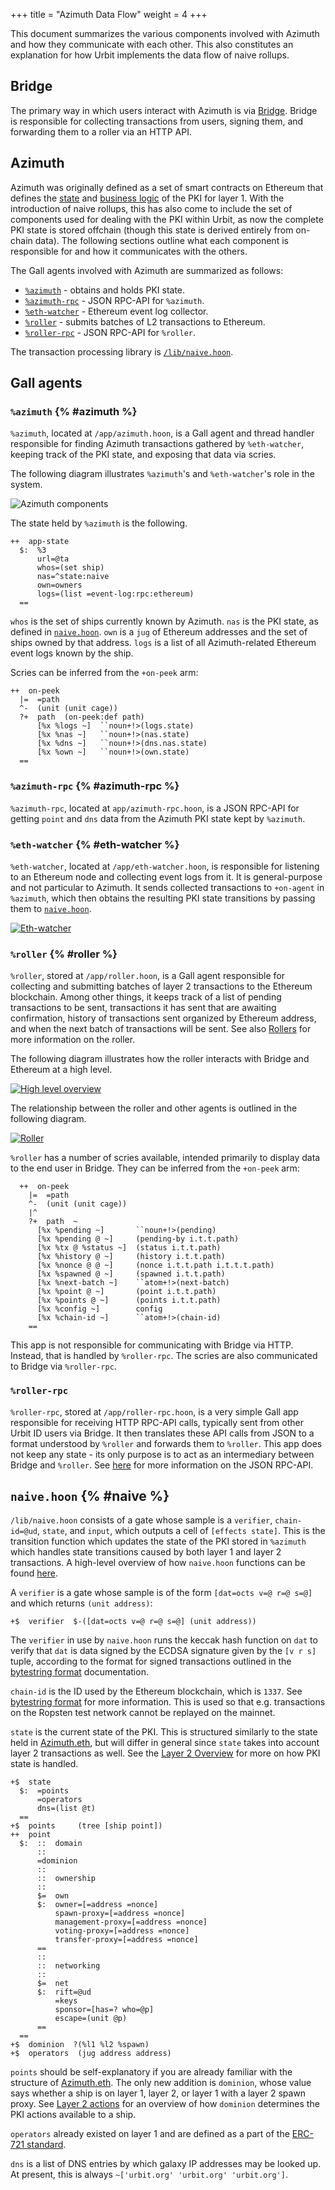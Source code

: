 +++
title = "Azimuth Data Flow"
weight = 4
+++

This document summarizes the various components involved with Azimuth and
how they communicate with each other. This also constitutes an explanation for
how Urbit implements the data flow of naive rollups.

## Bridge

The primary way in which users interact with Azimuth is via
[Bridge](https://bridge.urbit.org). Bridge is responsible for collecting
transactions from users, signing them, and forwarding them to a roller via an
HTTP API.

## Azimuth

Azimuth was originally defined as a set of smart contracts on Ethereum that
defines the [state](/system/identity/azimuth-eth) and [business
logic](/system/identity/reference/ecliptic) of the PKI for layer 1. With the introduction of
naive rollups, this has also come to include the set of components used for
dealing with the PKI within Urbit, as now the complete PKI state is stored
offchain (though this state is derived entirely from on-chain data). The
following sections outline what each component is responsible for and how it
communicates with the others.

The Gall agents involved with Azimuth are summarized as follows:

- [`%azimuth`](#azimuth) - obtains and holds PKI state.
- [`%azimuth-rpc`](#azimuth-rpc) - JSON RPC-API for `%azimuth`.
- [`%eth-watcher`](#eth-watcher) - Ethereum event log collector.
- [`%roller`](#roller) - submits batches of L2 transactions to Ethereum.
- [`%roller-rpc`](#roller-rpc) - JSON RPC-API for `%roller`.

The transaction processing library is [`/lib/naive.hoon`](#naive).

## Gall agents

### `%azimuth` {% #azimuth %}

`%azimuth`, located at `/app/azimuth.hoon`, is a Gall agent and thread handler
responsible for finding Azimuth transactions gathered by `%eth-watcher`,
keeping track of the PKI state, and exposing that data via scries.

The following diagram illustrates `%azimuth`'s and `%eth-watcher`'s role in the system.

![Azimuth components](https://media.urbit.org/docs/layer2/l2-azimuth-azimuth.svg)

The state held by `%azimuth` is the following.

```hoon
++  app-state
  $:  %3
      url=@ta
      whos=(set ship)
      nas=^state:naive
      own=owners
      logs=(list =event-log:rpc:ethereum)
  ==
```

`whos` is the set of ships currently known by Azimuth. `nas` is the PKI state,
as defined in [`naive.hoon`](#naive). `own` is a `jug` of Ethereum addresses and
the set of ships owned by that address. `logs` is a list of all Azimuth-related
Ethereum event logs known by the ship.

Scries can be inferred from the `+on-peek` arm:

```hoon
++  on-peek
  |=  =path
  ^-  (unit (unit cage))
  ?+  path  (on-peek:def path)
      [%x %logs ~]  ``noun+!>(logs.state)
      [%x %nas ~]   ``noun+!>(nas.state)
      [%x %dns ~]   ``noun+!>(dns.nas.state)
      [%x %own ~]   ``noun+!>(own.state)
  ==
```

### `%azimuth-rpc` {% #azimuth-rpc %}

`%azimuth-rpc`, located at `app/azimuth-rpc.hoon`, is a JSON RPC-API for getting
`point` and `dns` data from the Azimuth PKI state kept by `%azimuth`.

### `%eth-watcher` {% #eth-watcher %}

`%eth-watcher`, located at `/app/eth-watcher.hoon`, is responsible for listening
to an Ethereum node and collecting event logs from it. It is general-purpose and
not particular to Azimuth. It sends collected transactions to `+on-agent` in
`%azimuth`, which then obtains the resulting PKI state transitions by passing them to
[`naive.hoon`](#naive).

[![Eth-watcher](https://media.urbit.org/docs/layer2/roller-agents.png)](https://media.urbit.org/docs/layer2/roller-agents.png)

### `%roller` {% #roller %}

`%roller`, stored at `/app/roller.hoon`, is a Gall agent responsible for
collecting and submitting batches of layer 2 transactions to the Ethereum
blockchain. Among other things, it keeps
track of a list of pending transactions to be sent, transactions it has sent
that are awaiting confirmation, history of transactions sent organized by
Ethereum address, and when the next batch of transactions will be sent. See also
[Rollers](/system/identity/reference/roller) for more information on the roller.

The following diagram illustrates how the roller interacts with Bridge and
Ethereum at a high level.

[![High level overview](https://media.urbit.org/docs/layer2/l2-high.png)](https://media.urbit.org/docs/layer2/l2-high.png)

The relationship between the roller and other agents is outlined in the
following diagram.

[![Roller](https://media.urbit.org/docs/layer2/roller-agents.png)](https://media.urbit.org/docs/layer2/roller-agents.png)

`%roller` has a number of scries available, intended primarily to
display data to the end user in Bridge. They can be inferred from the `+on-peek`
arm:

```hoon
  ++  on-peek
    |=  =path
    ^-  (unit (unit cage))
    |^
    ?+  path  ~
      [%x %pending ~]       ``noun+!>(pending)
      [%x %pending @ ~]     (pending-by i.t.t.path)
      [%x %tx @ %status ~]  (status i.t.t.path)
      [%x %history @ ~]     (history i.t.t.path)
      [%x %nonce @ @ ~]     (nonce i.t.t.path i.t.t.t.path)
      [%x %spawned @ ~]     (spawned i.t.t.path)
      [%x %next-batch ~]    ``atom+!>(next-batch)
      [%x %point @ ~]       (point i.t.t.path)
      [%x %points @ ~]      (points i.t.t.path)
      [%x %config ~]        config
      [%x %chain-id ~]      ``atom+!>(chain-id)
    ==
```

This app is not responsible for communicating with Bridge via HTTP. Instead, that is
handled by `%roller-rpc`. The scries are also communicated to Bridge via
`%roller-rpc`.

### `%roller-rpc`

`%roller-rpc`, stored at `/app/roller-rpc.hoon`, is a very simple Gall app responsible for receiving HTTP RPC-API
calls, typically sent from other Urbit ID users via Bridge. It then translates
these API calls from JSON to a format understood by `%roller` and
forwards them to `%roller`. This app
does not keep any state - its only purpose is to act as an intermediary between
Bridge and `%roller`. See [here](/system/identity/concepts/layer2-api) for more
information on the JSON RPC-API.

## `naive.hoon` {% #naive %}

`/lib/naive.hoon` consists of a gate whose sample is a `verifier`, `chain-id=@ud`,
`state`, and `input`, which outputs a cell of `[effects state]`. This is the
transition function which updates the state of the PKI stored in `%azimuth`
which handles state transitions caused by both layer 1 and layer 2 transactions.
A high-level overview of how `naive.hoon` functions can be found
[here](/system/identity/concepts/layer2#layer-2).

A `verifier` is a gate whose sample is of the form `[dat=octs v=@ r=@ s=@]` and
which returns `(unit address)`:

```hoon
+$  verifier  $-([dat=octs v=@ r=@ s=@] (unit address))
```

The `verifier` in use by `naive.hoon` runs the keccak hash function on `dat` to
verify that `dat` is data signed by the ECDSA signature given by the `[v r s]`
tuple, according to the format for signed transactions outlined in the
[bytestring format](/system/identity/reference/bytestring) documentation.

`chain-id` is the ID used by the Ethereum blockchain, which is `1337`. See [bytestring
format](/system/identity/reference/bytestring) for more information. This is used so that
e.g. transactions on the Ropsten test network cannot be replayed on the mainnet.

`state` is the current state of the PKI. This is structured similarly to the
state held in [Azimuth.eth](/system/identity/azimuth-eth), but will differ in
general since `state` takes into account layer 2 transactions as well. See the
[Layer 2 Overview](/system/identity/concepts/layer2#state) for more on how PKI state is handled.

```hoon
+$  state
  $:  =points
      =operators
      dns=(list @t)
  ==
+$  points     (tree [ship point])
++  point
  $:  ::  domain
      ::
      =dominion
      ::
      ::  ownership
      ::
      $=  own
      $:  owner=[=address =nonce]
          spawn-proxy=[=address =nonce]
          management-proxy=[=address =nonce]
          voting-proxy=[=address =nonce]
          transfer-proxy=[=address =nonce]
      ==
      ::
      ::  networking
      ::
      $=  net
      $:  rift=@ud
          =keys
          sponsor=[has=? who=@p]
          escape=(unit @p)
      ==
  ==
+$  dominion  ?(%l1 %l2 %spawn)
+$  operators  (jug address address)
```

`points` should be self-explanatory if you are already familiar with the
structure of [Azimuth.eth](/system/identity/azimuth-eth). The only new addition is
`dominion`, whose value says
whether a ship is on layer 1, layer 2, or layer 1 with a layer 2 spawn proxy.
See [Layer 2 actions](/system/identity/reference/l2-actions) for an overview of how
`dominion` determines the PKI actions available to a ship.

`operators` already existed on layer 1 and are defined as a part of the [ERC-721
standard](https://eips.ethereum.org/EIPS/eip-721).

`dns` is a list of DNS entries by which galaxy IP addresses may be looked up. At
present, this is always `~['urbit.org' 'urbit.org' 'urbit.org']`.
